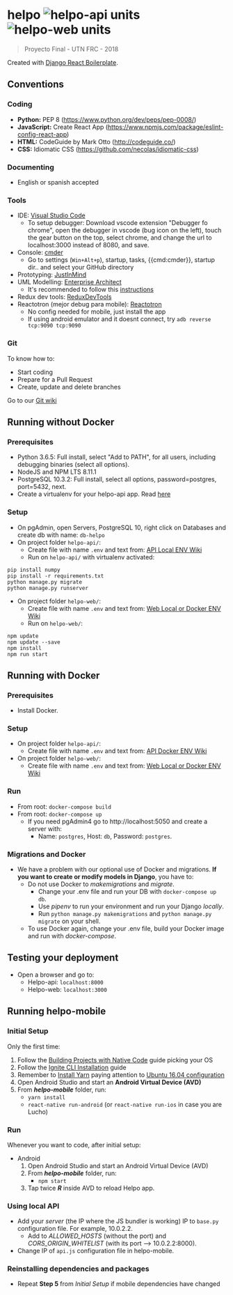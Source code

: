 # helpo ![helpo-api units](https://github.com/Jumpi96/helpo/workflows/helpo-api%20units/badge.svg) ![helpo-web units](https://github.com/Jumpi96/helpo/workflows/helpo-web%20units/badge.svg)

> Proyecto Final - UTN FRC - 2018

Created with [Django React Boilerplate](https://github.com/vintasoftware/django-react-boilerplate).

## Conventions
### Coding
- **Python:** PEP 8 (https://www.python.org/dev/peps/pep-0008/)
- **JavaScript:** Create React App (https://www.npmjs.com/package/eslint-config-react-app)
- **HTML:** CodeGuide by Mark Otto (http://codeguide.co/)
- **CSS:** Idiomatic CSS (https://github.com/necolas/idiomatic-css)
### Documenting
- English or spanish accepted
### Tools
- IDE: [Visual Studio Code](https://code.visualstudio.com/)
  - To setup debugger: Download vscode extension "Debugger fo chrome", open the debugger in vscode (bug icon on the left), touch the gear button on the top, select chrome, and change the url to localhost:3000 instead of 8080, and save.
- Console: [cmder](http://cmder.net/)
  - Go to settings (`Win+Alt+p`), startup, tasks, {{cmd:cmder}}, startup dir.. and select your GitHub directory
- Prototyping: [JustInMind](https://www.justinmind.com/)
- UML Modelling: [Enterprise Architect](http://www.sparxsystems.com/products/ea/) 
  - It's recommended to follow this [instructions](https://docs.google.com/document/d/1aiTtPPE9bWLdNnu2MVhimmbW6wWmoZtIJilpCCdZZQQ/edit?usp=sharing)
- Redux dev tools: [ReduxDevTools](https://chrome.google.com/webstore/detail/redux-devtools/lmhkpmbekcpmknklioeibfkpmmfibljd)
- Reactotron (mejor debug para mobile): [Reactotron](https://github.com/infinitered/reactotron)
  - No config needed for mobile, just install the app
  - If using android emulator and it doesnt connect, try `adb reverse tcp:9090 tcp:9090`
### Git
To know how to:
- Start coding
- Prepare for a Pull Request
- Create, update and delete branches

Go to our [Git wiki](https://github.com/Jumpi96/helpo/wiki/Git-hints)

## Running without Docker
### Prerequisites
- Python 3.6.5: Full install, select "Add to PATH", for all users, including debugging binaries (select all options).
- NodeJS and NPM LTS 8.11.1
- PostgreSQL 10.3.2: Full install, select all options, password=postgres, port=5432, next.
- Create a virtualenv for your helpo-api app. Read [here](https://packaging.python.org/guides/installing-using-pip-and-virtualenv/)
### Setup
- On pgAdmin, open Servers, PostgreSQL 10, right click on Databases and create db with name: `db-helpo`
- On project folder `helpo-api/`:
  - Create file with name `.env` and text from: [API Local ENV Wiki](https://github.com/Jumpi96/helpo/wiki/ENV-Files#local)
  - Run on `helpo-api/` with virtualenv activated: 
```
pip install numpy
pip install -r requirements.txt
python manage.py migrate
python manage.py runserver
```
- On project folder `helpo-web/`:
  - Create file with name `.env` and text from: [Web Local or Docker ENV Wiki](https://github.com/Jumpi96/helpo/wiki/ENV-Files#local-or-docker)
  - Run on `helpo-web/`: 
```
npm update
npm update --save
npm install
npm run start
```

## Running with Docker
### Prerequisites
- Install Docker.
### Setup
- On project folder `helpo-api/`:
  - Create file with name `.env` and text from: [API Docker ENV Wiki](https://github.com/Jumpi96/helpo/wiki/ENV-Files#docker)
- On project folder `helpo-web/`:
  - Create file with name `.env` and text from: [Web Local or Docker ENV Wiki](https://github.com/Jumpi96/helpo/wiki/ENV-Files#local-or-docker)
### Run
- From root: `docker-compose build`
- From root: `docker-compose up`
  - If you need pgAdmin4 go to http://localhost:5050 and create a server with:
    - Name: `postgres`, Host: `db`, Password: `postgres`.
### Migrations and Docker
- We have a problem with our optional use of Docker and migrations. **If you want to create or modify models in Django**, you have to:
  - Do not use Docker to *makemigrations* and *migrate*.
    - Change your .env file and run your DB with `docker-compose up db`.
    - Use *pipenv* to run your environment and run your Django *locally*.
    - Run `python manage.py makemigrations` and `python manage.py migrate` on your shell. 
  - To use Docker again, change your .env file, build your Docker image and run with *docker-compose*.
  
## Testing your deployment
- Open a browser and go to:
    - Helpo-api: `localhost:8000`
    - Helpo-web: `localhost:3000`

## Running helpo-mobile
### Initial Setup
Only the first time:
1. Follow the [Building Projects with Native Code](https://facebook.github.io/react-native/docs/getting-started.html) guide picking your OS
2. Follow the [Ignite CLI Installation](https://github.com/infinitered/ignite#arrow_down-install) guide
3. Remember to [Install Yarn](https://yarnpkg.com/lang/en/docs/install/#debian-stable) paying attention to [Ubuntu 16.04 configuration](https://nodejs.org/en/download/package-manager/#debian-and-ubuntu-based-linux-distributions)
4. Open Android Studio and start an **Android Virtual Device (AVD)**
5. From **_helpo-mobile_** folder, run:
    - `yarn install`
    - `react-native run-android` (or `react-native run-ios` in case you are Lucho)
### Run
Whenever you want to code, after initial setup:
  - Android
    1. Open Android Studio and start an Android Virtual Device (AVD)
    2. From **_helpo-mobile_** folder, run:
        - `npm start`
    3. Tap twice **_R_** inside AVD to reload Helpo app.
### Using local API
- Add your *server* (the IP where the JS bundler is working) IP to `base.py` configuration file. For example, 10.0.2.2.
  - Add to *ALLOWED_HOSTS* (without the port) and *CORS_ORIGIN_WHITELIST* (with its port --> 10.0.2.2:8000).
- Change IP of `api.js` configuration file in helpo-mobile.
### Reinstalling dependencies and packages
- Repeat **Step 5** from *Initial Setup* if mobile dependencies have changed
